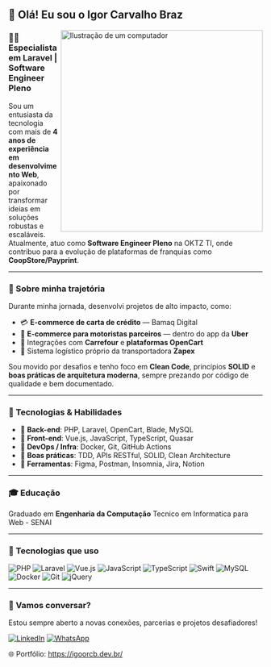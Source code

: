 ## 👋 Olá! Eu sou o **Igor Carvalho Braz**

<img src="https://raw.githubusercontent.com/MicaelliMedeiros/micaellimedeiros/master/image/computer-illustration.png" alt="Ilustração de um computador" width="400px" align="right" />

### 👨‍💻 Especialista em Laravel | Software Engineer Pleno

Sou um entusiasta da tecnologia com mais de **4 anos de experiência em desenvolvimento Web**, apaixonado por transformar ideias em soluções robustas e escaláveis. Atualmente, atuo como **Software Engineer Pleno** na OKTZ TI, onde contribuo para a evolução de plataformas de franquias como **CoopStore/Payprint**.

---

### 🚀 Sobre minha trajetória

Durante minha jornada, desenvolvi projetos de alto impacto, como:

- 💳 **E-commerce de carta de crédito** — Bamaq Digital  
- 🚗 **E-commerce para motoristas parceiros** — dentro do app da **Uber**  
- 🛒 Integrações com **Carrefour** e **plataformas OpenCart**  
- 🚚 Sistema logístico próprio da transportadora **Zapex**

Sou movido por desafios e tenho foco em **Clean Code**, princípios **SOLID** e **boas práticas de arquitetura moderna**, sempre prezando por código de qualidade e bem documentado.

---

### 🧠 Tecnologias & Habilidades

- 🔹 **Back-end**: PHP, Laravel, OpenCart, Blade, MySQL  
- 🔹 **Front-end**: Vue.js, JavaScript, TypeScript, Quasar  
- 🔹 **DevOps / Infra**: Docker, Git, GitHub Actions  
- 🔹 **Boas práticas**: TDD, APIs RESTful, SOLID, Clean Architecture  
- 🔹 **Ferramentas**: Figma, Postman, Insomnia, Jira, Notion

---

### 🎓 Educação

Graduado em **Engenharia da Computação** 
Tecnico em Informatica para Web - SENAI 

---

### 🦄 Tecnologias que uso

![PHP](https://img.shields.io/badge/PHP-777BB4?style=for-the-badge&logo=php&logoColor=white)
![Laravel](https://img.shields.io/badge/Laravel-FF2D20?style=for-the-badge&logo=laravel&logoColor=white)
![Vue.js](https://img.shields.io/badge/Vue.js-4FC08D?style=for-the-badge&logo=vue.js&logoColor=white)
![JavaScript](https://img.shields.io/badge/JavaScript-F7DF1E?style=for-the-badge&logo=javascript&logoColor=black)
![TypeScript](https://img.shields.io/badge/TypeScript-007ACC?style=for-the-badge&logo=typescript&logoColor=white)
![Swift](https://img.shields.io/badge/Swift-FA7343?style=for-the-badge&logo=swift&logoColor=white)
![MySQL](https://img.shields.io/badge/MySQL-005C84?style=for-the-badge&logo=mysql&logoColor=white)
![Docker](https://img.shields.io/badge/Docker-2496ED?style=for-the-badge&logo=docker&logoColor=white)
![Git](https://img.shields.io/badge/Git-F05032?style=for-the-badge&logo=git&logoColor=white)
![jQuery](https://img.shields.io/badge/jQuery-0769AD?style=for-the-badge&logo=jquery&logoColor=white)

---

### 💬 Vamos conversar?

Estou sempre aberto a novas conexões, parcerias e projetos desafiadores!

[![LinkedIn](https://img.shields.io/badge/LinkedIn-0077B5?style=for-the-badge&logo=linkedin&logoColor=white)](https://www.linkedin.com/in/igor-carvalho-4a750616b/)
[![WhatsApp](https://img.shields.io/badge/WhatsApp-25D366?style=for-the-badge&logo=whatsapp&logoColor=white)](https://wa.me/+5531982877186)

🌐 Portfólio: https://igoorcb.dev.br/
